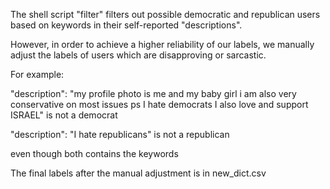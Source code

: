 The shell script "filter" filters out possible democratic and republican users based on keywords in their self-reported "descriptions".

However, in order to achieve a higher reliability of our labels, we manually adjust the labels of users which are disapproving or sarcastic.

For example:

"description": "my profile photo is me and my baby girl i am also very conservative on most issues ps I hate democrats I also love and support ISRAEL" is not a democrat

"description": "I hate republicans" is not a republican

even though both contains the keywords

The final labels after the manual adjustment is in new_dict.csv
